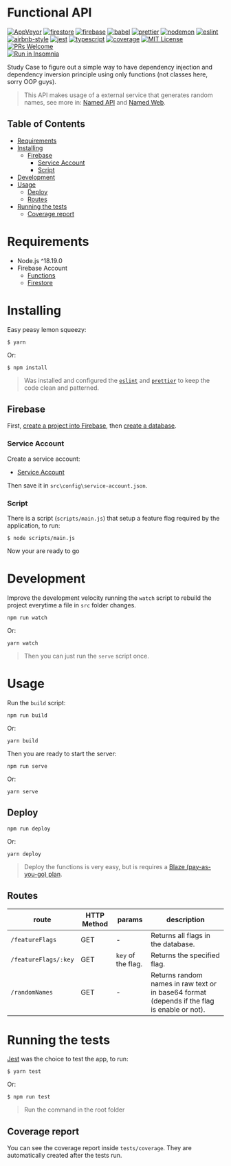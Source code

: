 # Functional API
[![AppVeyor](https://img.shields.io/appveyor/build/diegovictor/functional-api?logo=appveyor&style=flat-square)](https://ci.appveyor.com/project/DiegoVictor/functional-api)
[![firestore](https://img.shields.io/badge/firestore-ffca28?style=flat-square&logo=firebase&logoColor=black)](https://firebase.google.com/)
[![firebase](https://img.shields.io/static/v1?label=firebase&message=11.10.1&color=ffca28&logo=firebase)](https://firebase.google.com/)
[![babel](https://img.shields.io/badge/babel-7.22.11-F9DC3E?style=flat-square&logo=babel)](https://babeljs.io/)
[![prettier](https://img.shields.io/badge/prettier-3.0.2-F7B93E?style=flat-square&logo=prettier)](https://prettier.io/)
[![nodemon](https://img.shields.io/badge/nodemon-3.0.1-76d04b?style=flat-square&logo=nodemon)](https://nodemon.io/)
[![eslint](https://img.shields.io/badge/eslint-8.48.0-4b32c3?style=flat-square&logo=eslint)](https://eslint.org/)
[![airbnb-style](https://flat.badgen.net/badge/style-guide/airbnb/ff5a5f?icon=airbnb)](https://github.com/airbnb/javascript)
[![jest](https://img.shields.io/badge/jest-29.6.4-brightgreen?style=flat-square&logo=jest)](https://jestjs.io/)
[![typescript](https://img.shields.io/badge/typescript-5.2.2-3178c6?style=flat-square&logo=typescript)](https://www.typescriptlang.org/)
[![coverage](https://img.shields.io/codecov/c/gh/DiegoVictor/functional-api?logo=codecov&style=flat-square)](https://app.codecov.io/gh/DiegoVictor/functional-api)
[![MIT License](https://img.shields.io/badge/license-MIT-green?style=flat-square)](https://raw.githubusercontent.com/DiegoVictor/functional-api/main/LICENSE)
[![PRs Welcome](https://img.shields.io/badge/PRs-welcome-brightgreen.svg?style=flat-square)](http://makeapullrequest.com)<br>
[![Run in Insomnia](https://insomnia.rest/images/run.svg)](https://insomnia.rest/run/?label=Functional%20API&uri=https%3A%2F%2Fraw.githubusercontent.com%2FDiegoVictor%2Ffunctional-api%2Fmain%2FInsomnia_2024-11-28.json)

Study Case to figure out a simple way to have dependency injection and dependency inversion principle using only functions (not classes here, sorry OOP guys).
> This API makes usage of a external service that generates random names, see more in: [Named API](https://github.com/DiegoVictor/named-api) and [Named Web](https://github.com/DiegoVictor/named-web).

## Table of Contents
* [Requirements](#requirements)
* [Installing](#installing)
  * [Firebase](#firebase)
    * [Service Account](#service-account)
    * [Script](#script)
* [Development](#development)
* [Usage](#usage)
  * [Deploy](#deploy)
  * [Routes](#routes)
* [Running the tests](#running-the-tests)
  * [Coverage report](#coverage-report)

# Requirements
  * Node.js ^18.19.0
  * Firebase Account
    * [Functions](https://firebase.google.com/docs/functions)
    * [Firestore](https://firebase.google.com/docs/firestore)

# Installing
Easy peasy lemon squeezy:
```
$ yarn
```
Or:
```
$ npm install
```
> Was installed and configured the [`eslint`](https://eslint.org/) and [`prettier`](https://prettier.io/) to keep the code clean and patterned.

## Firebase
First, [create a project into Firebase](https://firebase.google.com/docs/android/setup#create-firebase-project), then [create a database](https://firebase.google.com/docs/firestore/quickstart).

### Service Account
Create a service account:

* [Service Account](https://console.firebase.google.com/project/_/settings/serviceaccounts/adminsdk?authuser=0)

Then save it in `src\config\service-account.json`.

### Script
There is a script (`scripts/main.js`) that setup a feature flag required by the application, to run:
```
$ node scripts/main.js
```
Now your are ready to go

# Development
Improve the development velocity running the `watch` script to rebuild the project everytime a file in `src` folder changes.
```
npm run watch
```
Or:
```
yarn watch
```
> Then you can just run the `serve` script once.

# Usage
Run the `build` script:
```
npm run build
```
Or:
```
yarn build
```
Then you are ready to start the server:
```
npm run serve
```
Or:
```
yarn serve
```

## Deploy
```
npm run deploy
```
Or:
```
yarn deploy
```
> Deploy the functions is very easy, but is requires a [Blaze (pay-as-you-go) plan](https://firebase.google.com/pricing?authuser=0&hl=pt).

## Routes
route|HTTP Method|params|description
---|---|---|---
`/featureFlags`|GET| - |Returns all flags in the database.
`/featureFlags/:key`|GET| `key` of the flag.|Returns the specified flag.
`/randomNames`|GET| - | Returns random names in raw text or in base64 format (depends if the flag is enable or not).

# Running the tests
[Jest](https://jestjs.io/) was the choice to test the app, to run:
```
$ yarn test
```
Or:
```
$ npm run test
```
> Run the command in the root folder

## Coverage report
You can see the coverage report inside `tests/coverage`. They are automatically created after the tests run.
